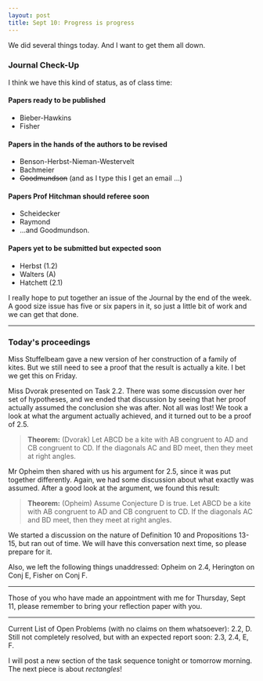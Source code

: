 ```yaml
---
layout: post
title: Sept 10: Progress is progress
---
```


We did several things today. And I want to get them all down.

### Journal Check-Up

I think we have this kind of status, as of class time:
#### Papers ready to be published

  * Bieber-Hawkins
  * Fisher

#### Papers in the hands of the authors to be revised

  * Benson-Herbst-Nieman-Westervelt
  * Bachmeier
  * <strike>Goodmundson</strike> (and as I type this I get an email ...)

#### Papers Prof Hitchman should referee soon

  * Scheidecker
  * Raymond
  * ...and Goodmundson.

#### Papers yet to be submitted but expected soon

  * Herbst (1.2)
  * Walters (A)
  * Hatchett (2.1)

I really hope to put together an issue of the Journal by the end of the week. A
good size issue has five or six papers in it, so just a little bit of work and
we can get that done.

------

### Today's proceedings

Miss Stuffelbeam gave a new version of her construction of a family of kites. But
we still need to see a proof that the result is actually a kite. I bet we get this
on Friday.

Miss Dvorak presented on Task 2.2. There was some discussion over her set of
hypotheses, and we ended that discussion by seeing that her proof actually assumed
the conclusion she was after. Not all was lost! We took a look at what the argument
actually achieved, and it turned out to be a proof of 2.5.

> **Theorem:** (Dvorak) Let ABCD be a kite with AB congruent to AD and CB congruent
> to CD. If the diagonals AC and BD meet, then they meet at right angles.

Mr Opheim then shared with us his argument for 2.5, since it was put together differently.
Again, we had some discussion about what exactly was assumed. After a good look at
the argument, we found this result:

> **Theorem:** (Opheim) Assume Conjecture D is true.
> Let ABCD be a kite with AB congruent to AD and CB congruent to CD. If the diagonals
> AC and BD meet, then they meet at right angles.

We started a discussion on the nature of Definition 10 and Propositions 13-15,
but ran out of time. We will have this conversation next time, so please prepare
for it.

Also, we left the following things unaddressed: Opheim on 2.4, Herington on Conj E,
Fisher on Conj F.

----

Those of you who have made an appointment with me for Thursday, Sept 11, please
remember to bring your reflection paper with you.

---

Current List of Open Problems (with no claims on them whatsoever): 2.2, D.
Still not completely resolved, but with an expected report soon: 2.3, 2.4, E, F.

I will post a new section of the task sequence tonight or tomorrow morning. The
next piece is about _rectangles_!
